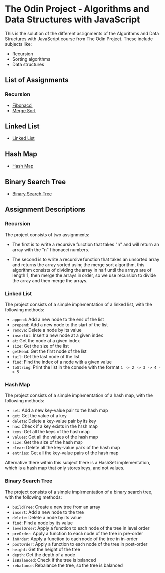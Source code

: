 # The Odin Project - Algorithms and Data Structures with JavaScript

This is the solution of the different assignments of the Algorithms and Data Structures with JavaScript course from The Odin Project.
These include subjects like:

- Recursion 
- Sorting algorithms
- Data structures

## List of Assignments

### Recursion
- [Fibonacci](./recursion/assignment1/recursiveFib.js)
- [Merge Sort](./recursion/assignment2/mergeSort.js)

## Linked List
- [Linked List](./LinkedList/index.js)

## Hash Map
- [Hash Map](./HashMap/index.js)

## Binary Search Tree
- [Binary Search Tree](./BinarySearchTree/index.js)

## Assignment Descriptions

### Recursion
The project consists of two assignments:

- The first is to write a recursive function that takes "n" and will return an array with the "n" fibonacci numbers.

- The second is to write a recursive function that takes an unsorted array and returns the array sorted using the merge sort algorithm,
this algorithm consists of dividing the array in half until the arrays are of length 1, then merge the arrays in order, so we use recursion to divide the array and then merge the arrays.

### Linked List

The project consists of a simple implementation of a linked list, with the following methods:

- `append`: Add a new node to the end of the list
- `prepend`: Add a new node to the start of the list
- `remove`: Delete a node by its value
- `insertAt`: Insert a new node at a given index
- `at`: Get the node at a given index
- `size`: Get the size of the list
- `getHead`: Get the first node of the list
- `tail`: Get the last node of the list
- `find`: Find the index of a node with a given value
- `toString`: Print the list in the console with the format `1 -> 2 -> 3 -> 4 -> 5`


### Hash Map

The project consists of a simple implementation of a hash map, with the following methods:

- `set`: Add a new key-value pair to the hash map
- `get`: Get the value of a key
- `delete`: Delete a key-value pair by its key
- `has`: Check if a key exists in the hash map
- `keys`: Get all the keys of the hash map
- `values`: Get all the values of the hash map
- `size`: Get the size of the hash map
- `clear`: Delete all the key-value pairs of the hash map
- `entries`: Get all the key-value pairs of the hash map

Alternative there within this subject there is a HashSet implementation, which is a hash map that only stores keys, and not values.

### Binary Search Tree

The project consists of a simple implementation of a binary search tree, with the following methods:

- `buildTree`: Create a new tree from an array
- `insert`: Add a new node to the tree
- `delete`: Delete a node by its value
- `find`: Find a node by its value
- `levelOrder`: Apply a function to each node of the tree in level order
- `preOrder`: Apply a function to each node of the tree in pre-order
- `inOrder`: Apply a function to each node of the tree in in-order
- `postOrder`: Apply a function to each node of the tree in post-order
- `height`: Get the height of the tree
- `depth`: Get the depth of a node
- `isBalanced`: Check if the tree is balanced
- `rebalance`: Rebalance the tree, so the tree is balanced